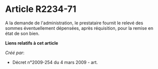 # Article R2234-71

A la demande de l'administration, le prestataire fournit le relevé des sommes éventuellement dépensées, après réquisition,
pour la remise en état de son bien.

**Liens relatifs à cet article**

_Créé par_:

  - Décret n°2009-254 du 4 mars 2009 - art.
